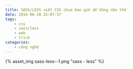 ```yaml
---
title: SASS/LESS viết CSS chua bao giờ dễ dàng như thế
date: 2016-06-28 22:07:57
tags:
	- css
	- sass/less
	- web
	- trick
categories:
	- công nghệ
---
```

{% asset_img sass-less--1.png "sass - less" %}
<!--more-->